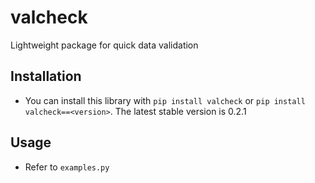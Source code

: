 # valcheck
Lightweight package for quick data validation

## Installation
- You can install this library with `pip install valcheck` or `pip install valcheck==<version>`. The latest stable version is 0.2.1

## Usage
- Refer to `examples.py`
